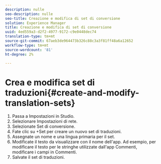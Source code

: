 ```yaml
---
description: nulle
seo-description: nulle
seo-title: Creazione e modifica di set di conversione
solution: Experience Manager
title: Creazione e modifica di set di conversione
uuid: 4ed559a3-d2f2-4977-9172-c9e0448dec74
translation-type: tm+mt
source-git-commit: 67aeb3de964473b326c88c3a3f81ff48a6a12652
workflow-type: tm+mt
source-wordcount: '81'
ht-degree: 2%

---
```



# Crea e modifica set di traduzioni{#create-and-modify-translation-sets}

1. Passa a Impostazioni in Studio.
1. Selezionare Impostazioni di rete.
1. Selezionate Set di conversione.
1. Fate clic su +Set per creare un nuovo set di traduzioni.
1. Assegnate un nome e una lingua primaria per il set.
1. Modificate il testo da visualizzare con il nome dell&#39;app. Ad esempio, per modificare il testo per le stringhe utilizzate dall&#39;app Commenti, modificare i campi in Commenti.
1. Salvate il set di traduzioni.
